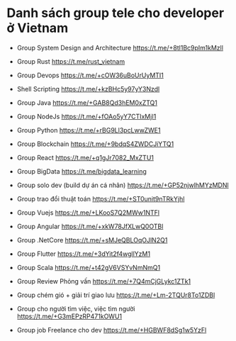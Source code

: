 # Danh sách group tele cho developer ở Vietnam

+ Group System Design and Architecture
https://t.me/+8tl1Bc9pIm1kMzll

+ Group Rust
https://t.me/rust_vietnam

+ Group Devops
https://t.me/+cOW36uBoUrUyMTI1

+ Shell Scripting
https://t.me/+kzBHc5y97yY3Nzdl

+ Group Java
https://t.me/+GAB8Qd3hEM0xZTQ1

+ Group NodeJs
https://t.me/+fOAo5yY7CTIxMjI1

+ Group Python
https://t.me/+rBG9Ll3pcLwwZWE1

+ Group Blockchain
https://t.me/+9bdqS4ZWDCJiYTQ1

+ Group React
https://t.me/+q1gJr7082_MxZTU1

+ Group BigData
https://t.me/bigdata_learning

+ Group solo dev (build dự án cá nhân)
https://t.me/+GP52njwlhMYzMDNl

+ Group trao đổi thuật toán
https://t.me/+ST0unit9nTRkYjhl

+ Group Vuejs
https://t.me/+LKooS7Q2MWw1NTFl

+ Group Angular
https://t.me/+xkW78JfXLwQ0OTBl

+ Group .NetCore
https://t.me/+sMJeQBLOqOJlN2Q1

+ Group Flutter
https://t.me/+3dYit2f4wgllYzM1

+ Group Scala
https://t.me/+t42gV6VSYvNmNmQ1

+ Group Review Phỏng vấn
https://t.me/+7Q4mCjGLykc1ZTk1

+ Group chém gió + giải trí giao lưu
https://t.me/+Lm-2TQUr8To1ZDBl

+ Group cho người tìm việc, việc tìm người
https://t.me/+G3mEPzRP471kOWU1

+ Group job Freelance cho dev
https://t.me/+HGBWF8dSg1w5YzFl
